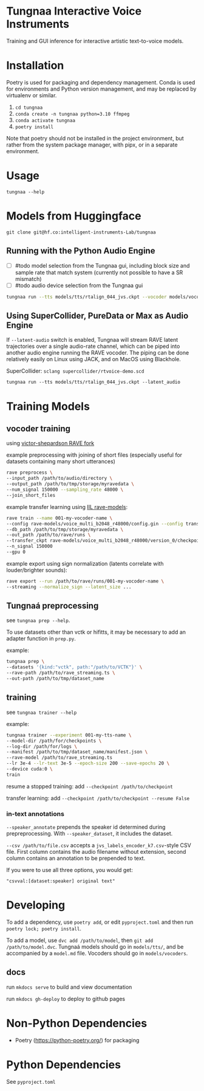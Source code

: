 # Tungnaa Interactive Voice Instruments

Training and GUI inference for interactive artistic text-to-voice models.

# Installation

Poetry is used for packaging and dependency management. Conda is used for environments and Python version management, and may be replaced by virtualenv or similar.

1. `cd tungnaa`
2. `conda create -n tungnaa python=3.10 ffmpeg`
3. `conda activate tungnaa`
4. `poetry install`

Note that poetry should not be installed in the project environment, but rather from the system package manager, with pipx, or in a separate environment.

# Usage

`tungnaa --help`

# Models from Huggingface

`git clone git@hf.co:intelligent-instruments-Lab/tungnaa`

## Running with the Python Audio Engine

- [ ] #todo model selection from the Tungnaa gui, including block size and sample rate that match system (currently not possible to have a SR mismatch)
- [ ] #todo audio device selection from the Tungnaa gui

```bash
tungnaa run --tts models/tts/rtalign_044_jvs.ckpt --vocoder models/vocoder/rave3-jvs-warm200k-lobeta_c052f53b23_streaming.ts --audio-out default
```

## Using SuperCollider, PureData or Max as Audio Engine

If `--latent-audio` switch is enabled, Tungnaa will stream RAVE latent trajectories over a single audio-rate channel, which can be piped into another audio engine running the RAVE vocoder. The piping can be done relatively easily on Linux using JACK, and on MacOS using Blackhole.

SuperCollider:
`sclang supercollider/rtvoice-demo.scd` 

```
tungnaa run --tts models/tts/rtalign_044_jvs.ckpt --latent_audio
```

# Training Models

## vocoder training

using [victor-shepardson RAVE fork](https://github.com/victor-shepardson/RAVE) 

example preprocessing with joining of short files (especially useful for datasets containing many short utterances) 

```bash
rave preprocess \
--input_path /path/to/audio/directory \
--output_path /path/to/tmp/storage/myravedata \
--num_signal 150000 --sampling_rate 48000 \
--join_short_files
```

example transfer learning using [IIL rave-models](https://huggingface.co/Intelligent-Instruments-Lab/rave-models):

```bash
rave train --name 001-my-vocoder-name \
--config rave-models/voice_multi_b2048_r48000/config.gin --config transfer \
--db_path /path/to/tmp/storage/myravedata \
--out_path /path/to/rave/runs \
--transfer_ckpt rave-models/voice_multi_b2048_r48000/version_0/checkpoints/last.ckpt \
--n_signal 150000
--gpu 0
```

example export using sign normalization (latents correlate with louder/brighter sounds):

```bash
rave export --run /path/to/rave/runs/001-my-vocoder-name \
--streaming --normalize_sign --latent_size ...
```

## Tungnaá preprocessing

see `tungnaa prep --help`.

To use datasets other than vctk or hifitts, it may be necessary to add an adapter function in `prep.py`.

example:
```bash
tungnaa prep \
--datasets '{kind:"vctk", path:"/path/to/VCTK"}' \
--rave-path /path/to/rave_streaming.ts \
--out-path /path/to/tmp/dataset_name
```

## training

see `tungnaa trainer --help`

example:
```bash
tungnaa trainer --experiment 001-my-tts-name \
--model-dir /path/for/checkpoints \
--log-dir /path/for/logs \
--manifest /path/to/tmp/dataset_name/manifest.json \
--rave-model /path/to/rave_streaming.ts 
--lr 3e-4 --lr-text 3e-5 --epoch-size 200 --save-epochs 20 \
--device cuda:0 \
train 
```

resume a stopped training: add `--checkpoint /path/to/checkpoint`

transfer learning: add `--checkpoint /path/to/checkpoint --resume False`

### in-text annotations

`--speaker_annotate` prepends the speaker id determined during prepreprocessing. With `--speaker_dataset`, it includes the dataset.

`--csv /path/to/file.csv` accepts a `jvs_labels_encoder_k7.csv`-style CSV file. First column contains the audio filename without extension, second column contains an annotation to be prepended to text.

If you were to use all three options, you would get:

`"csvval:[dataset:speaker] original text"`

# Developing

To add a dependency, use `poetry add`, or edit `pyproject.toml` and then run `poetry lock; poetry install`.

To add a model, use `dvc add /path/to/model`, then `git add /path/to/model.dvc`. Tungnaá models should go in `models/tts/`, and be accompanied by a `model.md` file. Vocoders should go in `models/vocoders`.

## docs

run `mkdocs serve` to build and view documentation

run `mkdocs gh-deploy` to deploy to github pages

# Non-Python Dependencies

- Poetry (https://python-poetry.org/) for packaging

# Python Dependencies

See `pyproject.toml`
